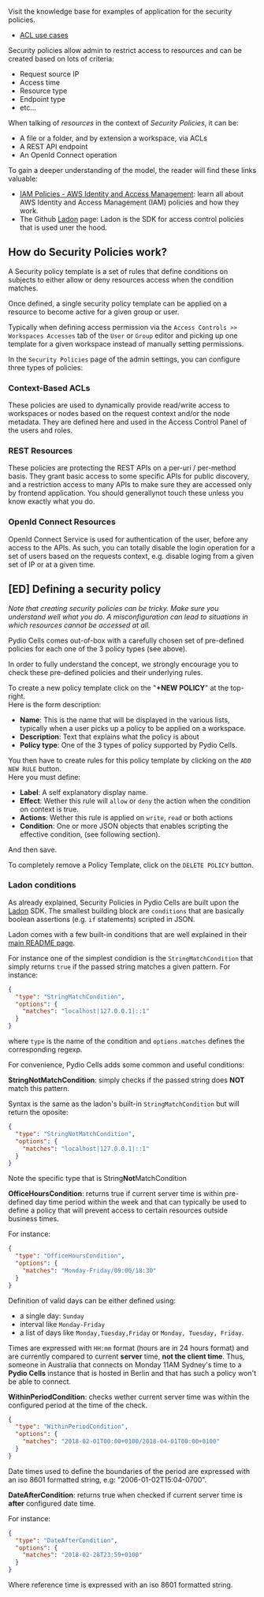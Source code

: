 Visit the knowledge base for examples of application for the security policies.

- [ACL use cases](http://pydio-www-dev.isvtec.net/en/docs/kb/devops/acl-use-cases)

Security policies allow admin to restrict access to resources and can be created based on lots of criteria:

- Request source IP
- Access time
- Resource type
- Endpoint type
- etc...

When talking of _resources_ in the context of _Security Policies_, it can be:

- A file or a folder, and by extension a workspace, via ACLs
- A REST API endpoint
- An OpenId Connect operation

To gain a deeper understanding of the model, the reader will find these links valuable:

- [IAM Policies - AWS Identity and Access Management](https://docs.aws.amazon.com/IAM/latest/UserGuide/access_policies.html): learn all about AWS Identity and Access Management (IAM) policies and how they work.
- The Github [Ladon](https://github.com/ory/ladon) page: Ladon is the SDK for access control policies that is used uner the hood.

## How do Security Policies work?

A Security policy template is a set of rules that define conditions on subjects to either allow or deny resources access when the condition matches.

Once defined, a single security policy template can be applied on a resource to become active for a given group or user.

Typically when defining access permission via the `Access Controls >> Workspaces Accesses` tab of the `User` or `Group` editor and picking up one template for a given workspace instead of manually setting permissions.

In the  `Security Policies` page of the admin settings, you can configure three types of policies:

### Context-Based ACLs

These policies are used to dynamically provide read/write access to workspaces or nodes based on the request context and/or the node metadata. They are defined here and used in the Access Control Panel of the users and roles.

### REST Resources

These policies are protecting the REST APIs on a per-uri / per-method basis. They grant basic access to some specific APIs for public discovery, and a restriction access to many APIs to make sure they are accessed only by frontend application. You should generallynot touch these unless you know exactly what you do.

### OpenId Connect Resources

OpenId Connect Service is used for authentication of the user, before any access to the APIs. As such, you can totally disable the login operation for a set of users based on the requests context, e.g. disable loging from a given set of IP or at a given time.

## [ED] Defining a security policy

_Note that creating security policies can be tricky. Make sure you understand well what you do. A misconfiguration can lead to situations in which resources cannot be accessed at all._

Pydio Cells comes out-of-box with a carefully chosen set of pre-defined policies for each one of the 3 policy types (see above).

In order to fully understand the concept, we strongly encourage you to check these pre-defined policies and their underlying rules.

To create a new policy template click on the "**+NEW POLICY**" at the top-right.  
Here is the form description:

- **Name**: This is the name that will be displayed in the various lists, typically when a user picks up a policy to be applied on a workspace.
- **Description**: Text that explains what the policy is about
- **Policy type**: One of the 3 types of policy supported by Pydio Cells.

You then have to create rules for this policy template by clicking on the `ADD NEW RULE` button.  
Here you must define:

- **Label**: A self explanatory display name.
- **Effect**: Wether this rule will `allow` or `deny` the action when the condition on context is true.
- **Actions**: Wether this rule is applied on `write`, `read` or both actions  
- **Condition**: One or more JSON objects that enables scripting the effective condition, (see following section).

And then save.

To completely remove a Policy Template, click on the `DELETE POLICY` button.

### Ladon conditions

As already explained, Security Policies in Pydio Cells are built upon the [Ladon](https://github.com/ory/ladon) SDK. The smallest building block are `conditions` that are basically boolean assertions (e.g. `if` statements) scripted in JSON.

Ladon comes with a few built-in conditions that are well explained in their [main README page](https://github.com/ory/ladon#conditions).

For instance one of the simplest condidion is the `StringMatchCondition` that simply returns `true` if the passed string matches a given pattern. For instance:

```json
{
  "type": "StringMatchCondition",
  "options": {
    "matches": "localhost|127.0.0.1|::1"
  }
}
``` 

where `type` is the name of the condition and `options.matches` defines the corresponding regexp.

For convenience, Pydio Cells adds some common and useful conditions:

**StringNotMatchCondition**: simply checks if the passed string does **NOT** match this pattern.

Syntax is the same as the ladon's built-in `StringMatchCondition` but will return the oposite:

```json
{
  "type": "StringNotMatchCondition",
  "options": {
    "matches": "localhost|127.0.0.1|::1"
  }
}
```

Note the specific type that is String**Not**MatchCondition

**OfficeHoursCondition**: returns true if current server time is within pre-defined day time period within the week and that can typically be used to define a policy that will prevent access to certain resources outside business times.

For instance:

```json
{
  "type": "OfficeHoursCondition",
  "options": {
    "matches": "Monday-Friday/09:00/18:30"
  }
}
```

Definition of valid days can be either defined using:

- a single day: `Sunday`
- interval like `Monday-Friday`
- a list of days like `Monday,Tuesday,Friday` or `Monday, Tuesday, Friday`.

Times are expressed with `HH:mm` format (hours are in 24 hours format) and are currently compared to current **server** time, **not the client time**. Thus, someone in Australia that connects on Monday 11AM Sydney's time to a **Pydio Cells** instance that is hosted in Berlin and that has such a policy won't be able to connect.

**WithinPeriodCondition**: checks wether current server time was within the configured period at the time of the check.

```json
{
  "type": "WithinPeriodCondition",
  "options": {
    "matches": "2018-02-01T00:00+0100/2018-04-01T00:00+0100"
  }
}
```

Date times used to define the boundaries of the period are expressed with an iso 8601 formatted string, e.g: "2006-01-02T15:04-0700".

**DateAfterCondition**: returns true when checked if current server time is **after** configured date time.

For instance:

```json
{
  "type": "DateAfterCondition",
  "options": {
    "matches": "2018-02-28T23:59+0100"
  }
}
```

Where reference time is expressed with an iso 8601 formatted string.
